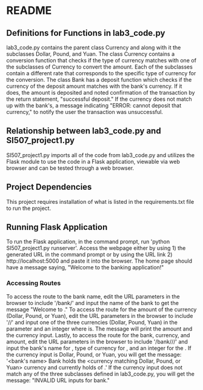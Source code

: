 # **README**

## **Definitions for Functions in lab3_code.py**
lab3_code.py contains the parent class Currency and along with it the subclasses Dollar, Pound, and Yuan. The class Currency contains a conversion function that checks if the type of currency matches with one of the subclasses of Currency to convert the amount. Each of the subclasses contain a different rate that corresponds to the specific type of currency for the conversion. The class Bank has a deposit function which checks if the currency of the deposit amount matches with the bank's currency. If it does, the amount is deposited and noted confirmation of the transaction by the return statement, "successful deposit." If the currency does not match up with the bank's, a message indicating "ERROR: cannot deposit that currency," to notify the user the transaction was unsuccessful.

## **Relationship between lab3_code.py and SI507_project1.py**
SI507_project1.py imports all of the code from lab3_code.py and utilizes the Flask module to use the code in a Flask application, viewable via web browser and can be tested through a web browser.



## **Project Dependencies**

This project requires installation of what is listed in the requirements.txt file to run the project.



## **Running Flask Application**

To run the Flask application, in the command prompt, run 'python SI507_project1.py runserver'. Access the webpage either by using 1) the generated URL in the command prompt or by using the URL link 2) http://localhost:5000 and paste it into the browser. The home page should have a message saying, "Welcome to the banking application!"

### **Accessing Routes**
To access the route to the bank name, edit the URL parameters in the browser to include '/bank/<name>' and input the name of the bank to get the message "Welcome to <name>." To access the route for the amount of the currency (Dollar, Pound, or Yuan), edit the URL parameters in the browser to include '/<currency>/<amt>' and input one of the three currencies (Dollar, Pound, Yuan) in the <currency> parameter and an integer where <amt> is. The message will print the amount and the currency input. Lastly, to access the route for the bank, currency, and amount, edit the URL parameters in the browser to include '/bank/<name>/<currency>/<value>' and input the bank's name for <name>, type of currency for <currency>, and an integer for the <value>. If the currency input is Dollar, Pound, or Yuan, you will get the message: '<bank's name> Bank holds the <currency matching Dollar, Pound, or Yuan> currency and currently holds <value> of <the currency>.' If the currency input does not match any of the three subclasses defined in lab3_code.py, you will get the message: "INVALID URL inputs for bank."
